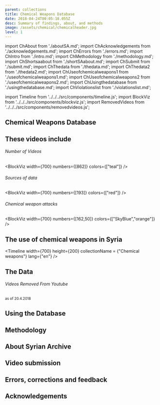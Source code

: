 ```yaml
---
parent: collections
title: Chemical Weapons Database
date: 2018-04-24T00:05:18.055Z
desc: Summary of findings, about, and methods
image: /assets/chemical/chemicalheader.jpg
level: 1
---
```


import ChAbout from './aboutSA.md';
import ChAcknowledgements from './acknowledgements.md';
import ChErrors from './errors.md';
import ChIntro from './intro.md';
import ChMethodology from './methodology.md';
import ChShortsaabout from './shortSAabout.md';
import ChSubmit from './submit.md';
import ChThedata from './thedata.md';
import ChThedata2 from './thedata2.md';
import ChUseofchemicalweapons1 from './useofchemicalweapons1.md';
import ChUseofchemicalweapons2 from './useofchemicalweapons2.md';
import ChUsingthedatabase from './usingthedatabase.md';
import ChViolationslist from './violationslist.md';

import Timeline from '../../../src/components/timeline.js';
import BlockViz from '../../../src/components/blockviz.js';
import RemovedVideos from '../../../src/components/removedvideos.js';

## Chemical Weapons Database
<ChIntro />
<ChShortsaabout />

## These videos include
<ChViolationslist />

###### Number of Videos
<BlockViz 
	width={700}
	numbers={[862]}
	colors={["teal"]}
/>

###### Sources of data
<BlockViz 
	width={700}
	numbers={[193]}
	colors={["red"]}
/>

###### Chemical weapon attacks
<BlockViz 
	width={700}
	numbers={[162,50]}
	colors={["SkyBlue","orange"]}
/>

## The use of chemical weapons in Syria
<ChUseofchemicalweapons1 />
<ChUseofchemicalweapons2 />

<Timeline 
	width={700}
	height={200}
	collectionName = {"Chemical weapons"}
	lang={"en"}
/>



## The Data
<ChThedata />

###### Videos Removed From Youtube
<small> as of 20.4.2018 </small>
<RemovedVideos 
	width={800}
/>

<ChThedata2 />

## Using the Database
<ChUsingthedatabase />

## Methodology
<ChMethodology />

## About Syrian Archive
<ChAbouten />

## Video submission
<ChSubmit />

## Errors, corrections and feedback
<ChErrors />

## Acknowledgements
<ChAcknowledgements />
